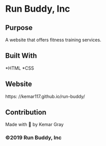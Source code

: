 # Run Buddy, Inc

## Purpose
A website that offers fitness training services.

## Built With
*HTML
*CSS

## Website
https: //kemar117.github.io/run-buddy/

## Contribution
Made with 💖 by Kemar Gray 

### ©2019 Run Buddy, Inc
